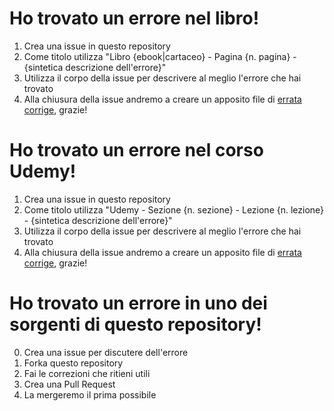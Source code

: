 # Ho trovato un errore nel libro!

1. Crea una issue in questo repository
2. Come titolo utilizza "Libro {ebook|cartaceo} - Pagina {n. pagina} - {sintetica descrizione dell'errore}"
3. Utilizza il corpo della issue per descrivere al meglio l'errore che hai trovato
4. Alla chiusura della issue andremo a creare un apposito file di [errata corrige](errata/libro), grazie!


# Ho trovato un errore nel corso Udemy!

1. Crea una issue in questo repository
2. Come titolo utilizza "Udemy - Sezione {n. sezione} - Lezione {n. lezione} - {sintetica descrizione dell'errore}"
3. Utilizza il corpo della issue per descrivere al meglio l'errore che hai trovato
4. Alla chiusura della issue andremo a creare un apposito file di [errata corrige](errata/udemy), grazie!


# Ho trovato un errore in uno dei sorgenti di questo repository!

0. Crea una issue per discutere dell'errore
1. Forka questo repository
2. Fai le correzioni che ritieni utili
3. Crea una Pull Request
4. La mergeremo il prima possibile

